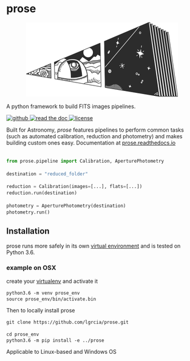 # prose

  <p align="center">

  <img width="400" src="docs/source/prose.png">
    
  A python framework to build FITS images pipelines.

  <a href="https://github.com/lgrcia/prose">
    <img src="https://img.shields.io/badge/github-lgrcia/prose-blue.svg?style=flat" alt="github"/>
  </a>
  <a href="https://prose.readthedocs.io/en/latest/">
    <img src="https://img.shields.io/badge/read-thedoc-black.svg?style=flat" alt="read the doc"/>
  </a>
  <a href="">
    <img src="https://img.shields.io/badge/license-MIT-lightgray.svg?style=flat" alt="license"/>
  </a>

  </p>

Built for Astronomy, *prose* features pipelines to perform common tasks (such as automated calibration, reduction and photometry) and makes building custom ones easy. Documentation at [prose.readthedocs.io](https://prose.readthedocs.io/en/dev)


```python

from prose.pipeline import Calibration, AperturePhotometry

destination = "reduced_folder"

reduction = Calibration(images=[...], flats=[...])
reduction.run(destination)

photometry = AperturePhotometry(destination)
photometry.run()

```

## Installation

prose runs more safely in its own [virtual environment](https://docs.python.org/3/tutorial/venv.html) and is tested on Python 3.6.

### example on OSX

create your [virtualenv](https://docs.python.org/3/tutorial/venv.html) and activate it

```shell
python3.6 -m venv prose_env
source prose_env/bin/activate.bin
```

Then to locally install prose

```shell
git clone https://github.com/lgrcia/prose.git

cd prose_env
python3.6 -m pip install -e ../prose
```

Applicable to Linux-based and Windows OS